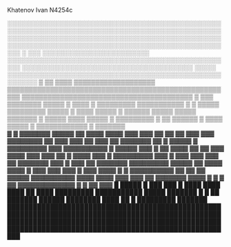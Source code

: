 Khatenov Ivan N4254c


░░░░░░░░░░░░░░░░░░░░░░░░░░░░░░░░░░░░░░░░░░░░░░░░░░░░░░░░░░░░░░░░░░░░░░░░░░░░░░░░░░░░░░░░░░░░░░░░░░░░░░░░░░░░░░░░░░░░░░░░░░░░░░░░░░░░░░░░░░░░░░░░░░░░░░░░░░░░░░░░░░░░░░░░░░░░░░░░░░░░░░░░░░░░░░░░░░░░░░░░░░░
░   ░░░   ░░░░░░░░░░░░░░░░░░░░░░░░░   ░░░░░░░░░░░░░░░░░░░░░░░░░░░░░░░░░░░░░░░░░░░░░░░░░░░░░   ░░░░░░░░░░░░░░░░░░░░░░░░░░░░░░░░░░░░░░░░    ░░░░░   ░░░░░░░░░░░░░░░░░░░░░░░░░░░░░░░░░░░░░░░░░░░░░░░░░░░░░░░░░
▒   ▒▒   ▒▒▒▒   ▒▒▒▒▒▒▒▒▒▒▒▒▒▒▒▒▒▒▒   ▒▒▒▒▒▒▒▒▒▒▒▒▒▒▒▒▒▒▒▒▒▒▒▒▒▒▒▒▒▒▒▒▒▒▒▒▒▒▒▒▒▒▒▒▒▒▒▒▒▒▒▒▒   ▒▒▒▒▒▒▒▒▒▒▒▒▒▒▒▒▒▒▒▒▒▒▒▒▒▒▒▒▒▒▒▒▒▒▒▒▒▒▒▒  ▒   ▒▒▒   ▒▒▒▒▒▒▒▒   ▒▒▒▒▒   ▒  ▒▒▒▒   ▒    ▒▒▒▒▒▒▒▒▒   ▒▒▒▒▒▒▒▒▒▒▒
▒   ▒   ▒▒▒▒▒   ▒▒▒▒▒▒▒▒▒   ▒▒▒▒▒    ▒  ▒▒▒▒   ▒▒▒▒▒   ▒   ▒▒▒▒▒▒   ▒▒▒▒▒   ▒▒▒▒▒   ▒▒▒▒▒▒▒   ▒   ▒▒▒▒▒   ▒▒▒▒   ▒▒▒▒▒   ▒   ▒▒▒▒▒▒▒▒▒   ▒   ▒▒   ▒▒▒▒▒▒ ▒   ▒▒▒▒  ▒▒▒▒▒   ▒   ▒▒▒▒▒▒▒▒▒▒▒▒ ▒   ▒▒▒▒▒▒▒    
▓  ▓  ▓▓▓▓▓▓▓     ▓▓▓▓▓   ▓▓   ▓▓▓▓   ▓▓▓▓  ▓▓▓   ▓▓▓   ▓▓   ▓▓   ▓▓   ▓▓▓   ▓▓▓   ▓▓▓▓▓▓▓▓   ▓▓   ▓▓▓   ▓▓▓   ▓▓   ▓▓▓   ▓▓   ▓▓▓▓▓▓▓   ▓▓   ▓   ▓▓▓▓▓  ▓   ▓▓▓▓▓▓▓▓▓   ▓▓▓    ▓▓▓▓▓▓▓▓▓▓  ▓   ▓▓▓▓▓   ▓▓▓
▓   ▓▓   ▓▓▓▓   ▓▓  ▓▓   ▓▓▓   ▓▓▓▓   ▓▓▓         ▓▓▓   ▓▓   ▓   ▓▓▓▓   ▓▓▓   ▓   ▓▓▓▓▓▓▓▓▓   ▓▓▓   ▓   ▓▓▓   ▓▓▓   ▓▓▓   ▓▓   ▓▓▓▓▓▓▓   ▓▓▓  ▓   ▓▓▓   ▓▓   ▓▓▓▓▓▓▓   ▓▓▓▓▓▓▓▓▓   ▓▓▓▓▓   ▓▓   ▓▓▓▓   ▓▓▓▓
▓   ▓▓▓   ▓▓▓  ▓▓▓   ▓   ▓▓▓   ▓▓▓▓   ▓ ▓  ▓▓▓▓▓▓▓▓▓▓   ▓▓   ▓▓   ▓▓   ▓▓▓▓▓     ▓▓▓▓▓▓▓▓▓▓   ▓▓▓▓     ▓▓▓▓   ▓▓▓   ▓▓▓   ▓▓   ▓▓▓▓▓▓▓   ▓▓▓▓  ▓  ▓      ▓      ▓▓   ▓▓▓▓▓▓▓▓▓▓▓▓▓   ▓      ▓      ▓▓   ▓▓▓
█   █████   █  ███   ███   █    ████   ████     ████    ██   ████   █████████   ███████████   █████   ███████   █    █    ██   ███████   ██████   ████████   ████         ██    █   █████████   ███████    
███████████████████████████████████████████████████████████████████████████████████████████████████████████████████████████████████████████████████████████████████████████████████████████████████████████




